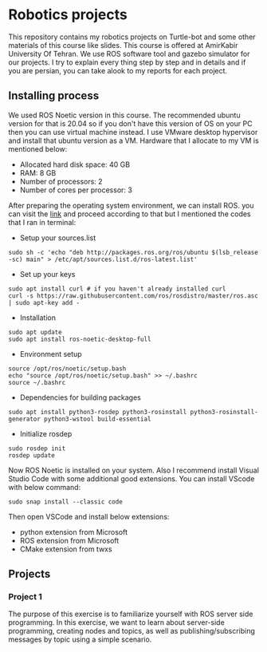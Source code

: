 # Robotics projects 
This repository contains my robotics projects on Turtle-bot and some other materials of this course like slides. This course is offered at AmirKabir University Of Tehran. We use ROS software tool and gazebo simulator for our projects. I try to explain every thing step by step and in details and if you are persian, you can take alook to my reports for each project. 

## Installing process 
We used ROS Noetic version in this course. The recommended ubuntu version for that is 20.04 so if you don't have this version of OS on your PC then you can use virtual machine instead. I use VMware desktop hypervisor and install that ubuntu version as a VM. Hardware that I allocate to my VM is mentioned below: 
- Allocated hard disk space: 40 GB 
- RAM: 8 GB 
- Number of processors: 2 
- Number of cores per processor: 3 

After preparing the operating system environment, we can install ROS. you can visit the [link](http://wiki.ros.org/noetic/Installation/Ubuntu) and proceed according to that but I mentioned the codes that I ran in terminal: 
- Setup your sources.list 

``` 
sudo sh -c 'echo "deb http://packages.ros.org/ros/ubuntu $(lsb_release -sc) main" > /etc/apt/sources.list.d/ros-latest.list' 
``` 

- Set up your keys 

``` 
sudo apt install curl # if you haven't already installed curl 
curl -s https://raw.githubusercontent.com/ros/rosdistro/master/ros.asc | sudo apt-key add -
``` 

- Installation 
``` 
sudo apt update 
sudo apt install ros-noetic-desktop-full 
``` 

- Environment setup 
``` 
source /opt/ros/noetic/setup.bash 
echo "source /opt/ros/noetic/setup.bash" >> ~/.bashrc 
source ~/.bashrc 
``` 

- Dependencies for building packages 
``` 
sudo apt install python3-rosdep python3-rosinstall python3-rosinstall-generator python3-wstool build-essential 
```

- Initialize rosdep 
```
sudo rosdep init 
rosdep update 
```
 
Now ROS Noetic is installed on your system. Also I recommend install Visual Studio Code with some additional good extensions. You can install VScode with below command: 
``` 
sudo snap install --classic code 
``` 
Then open VSCode and install below extensions:
- python extension from Microsoft
- ROS extension from Microsoft
- CMake extension from twxs 
 
## Projects 
### Project 1 
The purpose of this exercise is to familiarize yourself with ROS server side programming. In this exercise, we want to learn about server-side programming, creating nodes and topics, as well as publishing/subscribing messages by topic using a simple scenario. 




